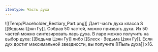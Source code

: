 ```yaml
---
itemtype: Часть духа
---
```

![[Temp/Placeholder_Bestiary_Part.png]]
Дает часть духа класса S [[Ведьма Цзян Гу]]. Собрав 50 частей, можно призвать духа. Из 50 частей можно синтезировать ларь духа. В ларе можно получить на выбор духа: [[Ведьма Цзян Гу]] либо [[Блеск · Ведьма Цзян Гу]]. Если дух достиг максимальной звездности, вы получите [[Пыль духа]] х16.

